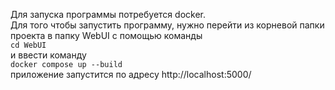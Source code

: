 Для запуска программы потребуется docker. <br/>
Для того чтобы запустить программу, нужно перейти из корневой папки проекта в папку WebUI с помощью команды <br/>
`cd WebUI` <br/>
и ввести команду <br/>
`docker compose up --build` <br/>
приложение запустится по адресу http://localhost:5000/
